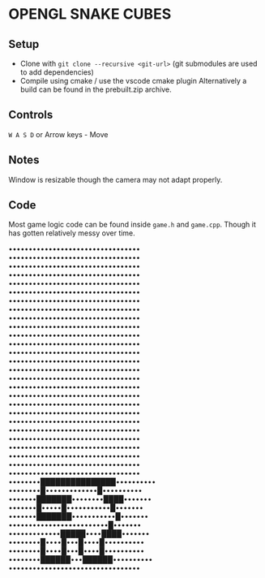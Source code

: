 # OPENGL SNAKE CUBES

## Setup
- Clone with `git clone --recursive <git-url>` (git submodules are used to add dependencies)
- Compile using cmake / use the vscode cmake plugin
Alternatively a build can be found in the prebuilt.zip archive.

## Controls
`W A S D` or Arrow keys - Move

## Notes
Window is resizable though the camera may not adapt properly.

## Code
Most game logic code can be found inside `game.h` and `game.cpp`.
Though it has gotten relatively messy over time.





































•••••••••••••••••••••••••••••••••
•••••••••••••••••••••••••••••••••
•••••••••••••••••••••••••••••••••
•••••••••••••••••••••••••••••••••
•••••••••••••••••••••••••••••••••
•••••••••••••••••••••••••••••••••
•••••••••••••••••••••••••••••••••
•••••••••••••••••••••••••••••••••
•••••••••••••••••••••••••••••••••
•••••••••••••••••••••••••••••••••
•••••••••••••••••••••••••••••••••
•••••••••••••••••••••••••••••••••
•••••••••••••••••••••••••••••••••
•••••••••••••••••••••••••••••••••
•••••••••••••••••••••••••••••••••
•••••••••••••••••••••••••••••••••
•••••••••••••••••••••••••••••••••
•••••••••••••••••••••••••••••••••
•••••••••••••••••••••••••••••••••
•••••••••••••••••••••••••••••••••
•••••••••••••••••••••••••••••••••
•••••••••••••••••••••••••••••••••
•••••••••••••••••••••••••••••••••
•••••••••••••••••••••••••••••••••
•••••••••••••••••••••••••••••••••
•••••••••••••••••••••••••••••••••
•••••••••••••••••••••••••••••••••
••••••••███████████████••••••••••
••••••••█•••••••••••••█••••••••••
•••••••███████••••••••████•••••••
•••••••█•••••█•••••••••••█•••••••
•••••••███████•••••••••••█•••••••
•••••••••••••••••••••••••█•••••••
•••••••••••••█████••••████•••••••
••••••••█••••█•••█••••█••••••••••
••••••••█••••█•••█••••█••••••••••
••••••••██████•••██████••••••••••
•••••••••••••••••••••••••••••••••